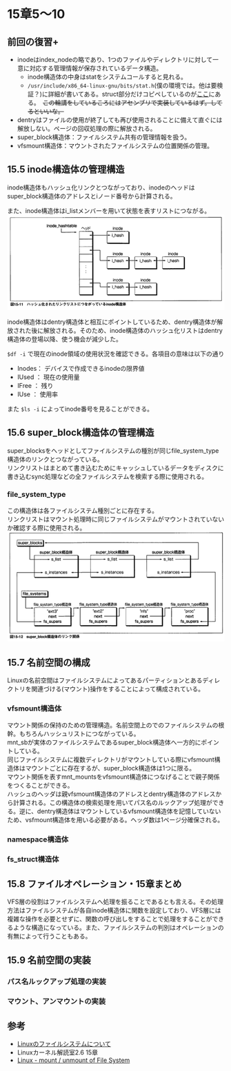 # 15章5～10
## 前回の復習+
* inodeはindex_nodeの略であり、1つのファイルやディレクトリに対して一意に対応する管理情報が保存されているデータ構造。
    * inode構造体の中身はstatをシステムコールすると見れる。  
    * `/usr/include/x86_64-linux-gnu/bits/stat.h`(僕の環境では。他は要検証？)に詳細が書いてある。struct部分だけコピペしているのが[ここ](https://github.com/NeM-T/assembler/blob/master/cat/stat_struct.h)にある。　~~この輪講をしているころにはアセンブリで実装しているはず。してるといいな。~~ 
* dentryはファイルの使用が終了しても再び使用されることに備えて直ぐには解放しない。ページの回収処理の際に解放される。
* super_block構造体：ファイルシステム共有の管理情報を扱う。
* vfsmount構造体：マウントされたファイルシステムの位置関係の管理。

## 15.5 inode構造体の管理構造
 inode構造体もハッシュ化リンクとつながっており、inodeのヘッドはsuper_block構造体のアドレスとiノード番号から計算される。   
  
 また、inode構造体はi_listメンバーを用いて状態を表すリストにつながる。  
 ![ハッシュ化リンクにつながっているinode構造体](./img/15-11.png)
   
inode構造体はdentry構造体と相互にポイントしているため、dentry構造体が解放された後に解放される。そのため、inode構造体のハッシュ化リストはdentry構造体の登場以降、使う機会が減少した。  

`$df -i` で現在のinode領域の使用状況を確認できる。各項目の意味は以下の通り  
* Inodes： デバイスで作成できるinodeの限界値
* IUsed ： 現在の使用量
* IFree ： 残り
* IUse  ： 使用率
  
また `$ls -i` によってinode番号を見ることができる。

## 15.6 super_block構造体の管理構造
super_blocksをヘッドとしてファイルシステムの種別が同じfile_system_type構造体のリンクとつながっている。  
リンクリストはまとめて書き込むためにキャッシュしているデータをディスクに書き込むsync処理などの全ファイルシステムを検索する際に使用される。  
  
### file_system_type
この構造体は各ファイルシステム種別ごとに存在する。  
リンクリストはマウント処理時に同じファイルシステムがマウントされていないか確認する際に使用される。  
![super_block構造体のリンク関係](./img/15-12.png)
  
## 15.7 名前空間の構成
Linuxの名前空間はファイルシステムによってあるパーティションとあるディレクトリを関連づける(マウント)操作をすることによって構成されている。  

### vfsmount構造体
マウント関係の保持のための管理構造。名前空間上のでのファイルシステムの根幹。もちろんハッシュリストにつながっている。  
mnt_sbが実体のファイルシステムであるsuper_block構造体へ一方的にポイントしている。  
同じファイルシステムに複数ディレクトリがマウントしている際にvfsmount構造体はマウントごとに存在するが、super_block構造体は1つに限る。  
マウント関係を表すmnt_mountsをvfsmount構造体につなげることで親子関係をつくることができる。  
ハッシュのヘッダは親vfsmount構造体のアドレスとdentry構造体のアドレスから計算される。この構造体の検索処理を用いてパス名のルックアップ処理ができる。逆に、dentry構造体はマウントしているvfsmount構造体を記憶していないため、vsfmount構造体を用いる必要がある。ヘッダ数は1ページ分確保される。  
  
### namespace構造体

### fs_struct構造体

## 15.8 ファイルオペレーション・15章まとめ
VFS層の役割はファイルシステムへ処理を振ることであるとも言える。その処理方法はファイルシステムが各自inode構造体に関数を設定しており、VFS層には複雑な操作を必要とせずに、関数の呼び出しをすることで処理をすることができるような構造になっている。また、ファイルシステムの判別はオペレーションの有無によって行うこともある。  

## 15.9 名前空間の実装
### パス名ルックアップ処理の実装
### マウント、アンマウントの実装

## 参考
* [Linuxのファイルシステムについて](https://qiita.com/kamihork/items/fbcd116a631324aae05d)
* Linuxカーネル解読室2.6 15章
* [Linux - mount / unmount of File System](https://www.infraeye.com/study/linuxz24.html)

